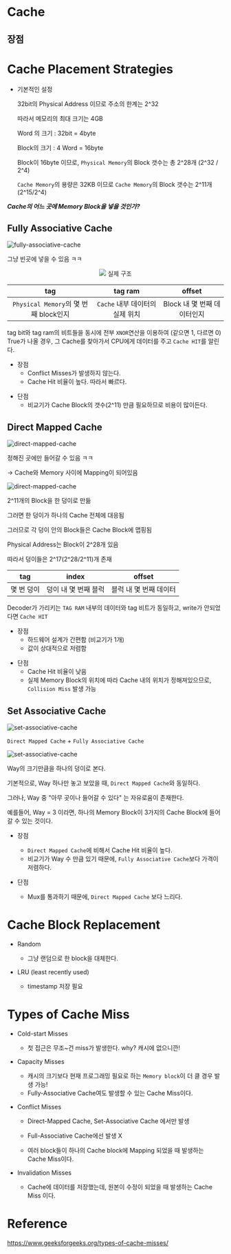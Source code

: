 <!-- @format -->

# Cache

## 장점

# Cache Placement Strategies

- 기본적인 설정

  32bit의 Physical Address 이므로 주소의 한계는 2^32

  따라서 메모리의 최대 크기는 4GB

  Word 의 크기 : 32bit = 4byte

  Block의 크기 : 4 Word = 16byte

  Block이 16byte 이므로, `Physical Memory`의 Block 갯수는 총 2^28개 (2^32 / 2^4)

  `Cache Memory`의 용량은 32KB 이므로 `Cache Memory`의 Block 갯수는 2^11개 (2^15/2^4)

**_Cache의 어느 곳에 Memory Block을 넣을 것인가?_**

## Fully Associative Cache

![fully-associative-cache](img/fully-associative-cache.png)

그냥 빈곳에 넣을 수 있음 ㅋㅋ

<p align="center">
  <img src="img/fully-associative-cache-architecture.png">
실제 구조
</p>

|                  tag                  |             tag ram             |           offset            |
| :-----------------------------------: | :-----------------------------: | :-------------------------: |
| `Physical Memory`의 몇 번째 block인지 | `Cache` 내부 데이터의 실제 위치 | Block 내 몇 번째 데이터인지 |

tag bit와 tag ram의 비트들을 동시에 전부 `XNOR`연산을 이용하여 (같으면 1, 다르면 0) True가 나올 경우, 그 Cache를 찾아가서 CPU에게 데이터를 주고 `Cache HIT`를 알린다.

- 장점
  - Conflict Misses가 발생하지 않는다.
  * Cache Hit 비율이 높다. 따라서 빠르다.

* 단점
  - 비교기가 Cache Block의 갯수(2^11) 만큼 필요하므로 비용이 많이든다.

## Direct Mapped Cache

![direct-mapped-cache](img/direct-mapped-cache.png)

정해진 곳에만 들어갈 수 있음 ㅋㅋ

-> Cache와 Memory 사이에 Mapping이 되어있음

![direct-mapped-cache](img/direct-mapped-cache-architecture.png)

2^11개의 Block을 한 덩이로 만듦

그러면 한 덩이가 하나의 Cache 전체에 대응됨

그러므로 각 덩이 안의 Block들은 Cache Block에 맵핑됨

Physical Address는 Block이 2^28개 있음

따라서 덩이들은 2^17(2^28/2^11)개 존재

|    tag     |        index         |         offset         |
| :--------: | :------------------: | :--------------------: |
| 몇 번 덩이 | 덩이 내 몇 번째 블럭 | 블럭 내 몇 번째 데이터 |

Decoder가 가리키는 `TAG RAM` 내부의 데이터와 tag 비트가 동일하고, write가 안되었다면 `Cache HIT`

- 장점
  - 하드웨어 설계가 간편함 (비교기가 1개)
  - 값이 상대적으로 저렴함

* 단점
  - Cache Hit 비율이 낮음
  * 실제 Memory Block의 위치에 따라 Cache 내의 위치가 정해져있으므로, `Collision Miss` 발생 가능

## Set Associative Cache

![set-associative-cache](img/set-associative-cache.png)

`Direct Mapped Cache` + `Fully Associative Cache`

![set-associative-cache](img/set-associative-cache-architecture.png)

Way의 크기만큼을 하나의 덩이로 본다.

기본적으로, Way 하나만 놓고 보았을 때, `Direct Mapped Cache`와 동일하다.

그러나, Way 중 "아무 곳이나 들어갈 수 있다" 는 자유로움이 존재한다.

예를들어, Way = 3 이라면, 하나의 Memory Block이 3가지의 Cache Block에 들어갈 수 있는 것이다.

- 장점

  - `Direct Mapped Cache`에 비해서 Cache Hit 비율이 높다.

  * 비교기가 Way 수 만큼 있기 때문에, `Fully Associative Cache`보다 가격이 저렴하다.

- 단점
  - Mux를 통과하기 때문에, `Direct Mapped Cache` 보다 느리다.

# Cache Block Replacement

- Random

  - 그냥 랜덤으로 한 block을 대체한다.

- LRU (least recently used)

  - timestamp 저장 필요

# Types of Cache Miss

- Cold-start Misses

  - 첫 접근은 무조~건 miss가 발생한다. why? 캐시에 없으니깐!

- Capacity Misses

  - 캐시의 크기보다 현재 프로그래밍 필요로 하는 `Memory block`이 더 클 경우 발생 가능!

  * Fully-Associative Cache여도 발생할 수 있는 Cache Miss이다.

- Conflict Misses

  - Direct-Mapped Cache, Set-Associative Cache 에서만 발생

  * Full-Associative Cache에선 발생 X

  * 여러 block들이 하나의 Cache block에 Mapping 되었을 때 발생하는 Cache Miss이다.

- Invalidation Misses

  - Cache에 데이터를 저장했는데, 원본이 수정이 되었을 때 발생하는 Cache Miss 이다.

# Reference

https://www.geeksforgeeks.org/types-of-cache-misses/
